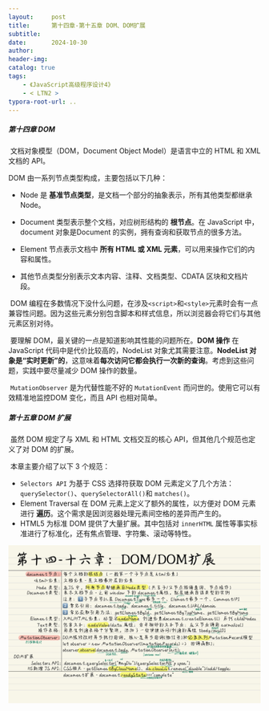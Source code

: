 ```yaml
---
layout:     post
title:      第十四章-第十五章 DOM、DOM扩展
subtitle:  
date:       2024-10-30
author:     
header-img: 
catalog: true
tags:
    - 《JavaScript高级程序设计4》
    - < LTN2 >
typora-root-url: ..
---
```




##### 第十四章 DOM

​	文档对象模型（DOM，Document Object Model）是语言中立的 HTML 和 XML 文档的 API。

DOM 由一系列节点类型构成，主要包括以下几种：

- Node 是 **基准节点类型**，是文档一个部分的抽象表示，所有其他类型都继承 Node。

- Document 类型表示整个文档，对应树形结构的 **根节点**。在 JavaScript 中，document 对象是Document 的实例，拥有查询和获取节点的很多方法。

- Element 节点表示文档中 **所有 HTML 或 XML 元素**，可以用来操作它们的内容和属性。

- 其他节点类型分别表示文本内容、注释、文档类型、CDATA 区块和文档片段。

​	DOM 编程在多数情况下没什么问题，在涉及`<script>`和`<style>`元素时会有一点兼容性问题。因为这些元素分别包含脚本和样式信息，所以浏览器会将它们与其他元素区别对待。

​	要理解 DOM，最关键的一点是知道影响其性能的问题所在。**DOM 操作** 在 JavaScript 代码中是代价比较高的，NodeList 对象尤其需要注意。**NodeList 对象是“实时更新”的**，这意味着**每次访问它都会执行一次新的查询**。考虑到这些问题，实践中要尽量减少 DOM 操作的数量。

​	`MutationObserver` 是为代替性能不好的 `MutationEvent` 而问世的。使用它可以有效精准地监控DOM 变化，而且 API 也相对简单。

##### 第十五章 DOM 扩展

​	虽然 DOM 规定了与 XML 和 HTML 文档交互的核心 API，但其他几个规范也定义了对 DOM 的扩展。

​	本章主要介绍了以下 3 个规范：

- `Selectors API` 为基于 CSS 选择符获取 DOM 元素定义了几个方法：`querySelector()`、`querySelectorAll()`和 `matches()`。
- Element Traversal 在 DOM 元素上定义了额外的属性，以方便对 DOM 元素进行 **遍历**。这个需求是因浏览器处理元素间空格的差异而产生的。
- HTML5 为标准 DOM 提供了大量扩展。其中包括对 `innerHTML` 属性等事实标准进行了标准化，还有焦点管理、字符集、滚动等特性。

![《红宝书》-30](/../img/assets_2023/《红宝书》-30.jpg)
